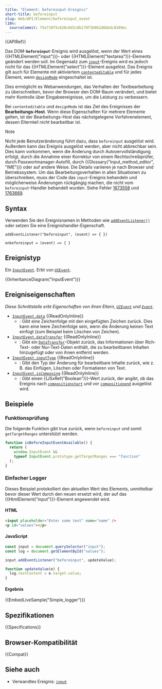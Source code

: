 ```yaml
---
title: "Element: beforeinput-Ereignis"
short-title: beforeinput
slug: Web/API/Element/beforeinput_event
l10n:
  sourceCommit: f5e710f5c620c8d3c8b179f3b062d6bbdc8389ec
---
```


{{APIRef}}

Das DOM-**`beforeinput`**-Ereignis wird ausgelöst, wenn der Wert eines {{HTMLElement("input")}}- oder {{HTMLElement("textarea")}}-Elements geändert werden soll. Im Gegensatz zum [`input`](/de/docs/Web/API/Element/input_event)-Ereignis wird es jedoch nicht für das {{HTMLElement("select")}}-Element ausgelöst. Das Ereignis gilt auch für Elemente mit aktiviertem [`contenteditable`](/de/docs/Web/API/HTMLElement/contentEditable) und für jedes Element, wenn [`designMode`](/de/docs/Web/API/Document/designMode) eingeschaltet ist.

Dies ermöglicht es Webanwendungen, das Verhalten der Textbearbeitung zu überschreiben, bevor der Browser den DOM-Baum verändert, und bietet mehr Kontrolle über Eingabeereignisse, um die Leistung zu verbessern.

Bei `contenteditable` und `designMode` ist das Ziel des Ereignisses der **Bearbeitungs-Host**. Wenn diese Eigenschaften für mehrere Elemente gelten, ist der Bearbeitungs-Host das nächstgelegene Vorfahrenelement, dessen Elternteil nicht bearbeitbar ist.

> [!NOTE]
> Nicht jede Benutzeränderung führt dazu, dass `beforeinput` ausgelöst wird. Außerdem kann das Ereignis ausgelöst werden, aber nicht abbrechbar sein. Dies kann vorkommen, wenn die Änderung durch Autovervollständigung erfolgt, durch die Annahme einer Korrektur von einem Rechtschreibprüfer, durch Passwortmanager-Autofill, durch {{Glossary("Input_method_editor", "IME")}} oder auf andere Weise. Die Details variieren je nach Browser und Betriebssystem. Um das Bearbeitungsverhalten in allen Situationen zu überschreiben, muss der Code das `input`-Ereignis behandeln und möglicherweise Änderungen rückgängig machen, die nicht vom `beforeinput`-Handler behandelt wurden. Siehe Fehler [1673558](https://bugzil.la/1673558) und [1763669](https://bugzil.la/1763669).

## Syntax

Verwenden Sie den Ereignisnamen in Methoden wie [`addEventListener()`](/de/docs/Web/API/EventTarget/addEventListener) oder setzen Sie eine Ereignishandler-Eigenschaft.

```js-nolint
addEventListener("beforeinput", (event) => { })

onbeforeinput = (event) => { }
```

## Ereignistyp

Ein [`InputEvent`](/de/docs/Web/API/InputEvent). Erbt von [`UIEvent`](/de/docs/Web/API/UIEvent).

{{InheritanceDiagram("InputEvent")}}

## Ereigniseigenschaften

_Diese Schnittstelle erbt Eigenschaften von ihren Eltern, [`UIEvent`](/de/docs/Web/API/UIEvent) und [`Event`](/de/docs/Web/API/Event)._

- [`InputEvent.data`](/de/docs/Web/API/InputEvent/data) {{ReadOnlyInline}}
  - : Gibt eine Zeichenfolge mit den eingefügten Zeichen zurück. Dies kann eine leere Zeichenfolge sein, wenn die Änderung keinen Text einfügt (zum Beispiel beim Löschen von Zeichen).
- [`InputEvent.dataTransfer`](/de/docs/Web/API/InputEvent/dataTransfer) {{ReadOnlyInline}}
  - : Gibt ein [`DataTransfer`](/de/docs/Web/API/DataTransfer)-Objekt zurück, das Informationen über Rich-Text- oder Nur-Text-Daten enthält, die zu bearbeitbaren Inhalten hinzugefügt oder von ihnen entfernt werden.
- [`InputEvent.inputType`](/de/docs/Web/API/InputEvent/inputType) {{ReadOnlyInline}}
  - : Gibt den Typ der Änderung für bearbeitbare Inhalte zurück, wie z. B. das Einfügen, Löschen oder Formatieren von Text.
- [`InputEvent.isComposing`](/de/docs/Web/API/InputEvent/isComposing) {{ReadOnlyInline}}
  - : Gibt einen {{JSxRef("Boolean")}}-Wert zurück, der angibt, ob das Ereignis nach [`compositionstart`](/de/docs/Web/API/Element/compositionstart_event) und vor [`compositionend`](/de/docs/Web/API/Element/compositionend_event) ausgelöst wird.

## Beispiele

### Funktionsprüfung

Die folgende Funktion gibt true zurück, wenn `beforeinput` und somit `getTargetRanges` unterstützt werden.

```js
function isBeforeInputEventAvailable() {
  return (
    window.InputEvent &&
    typeof InputEvent.prototype.getTargetRanges === "function"
  );
}
```

### Einfacher Logger

Dieses Beispiel protokolliert den aktuellen Wert des Elements, unmittelbar bevor dieser Wert durch den neuen ersetzt wird, der auf das {{HtmlElement("input")}}-Element angewendet wird.

#### HTML

```html
<input placeholder="Enter some text" name="name" />
<p id="values"></p>
```

#### JavaScript

```js
const input = document.querySelector("input");
const log = document.getElementById("values");

input.addEventListener("beforeinput", updateValue);

function updateValue(e) {
  log.textContent = e.target.value;
}
```

#### Ergebnis

{{EmbedLiveSample("Simple_logger")}}

## Spezifikationen

{{Specifications}}

## Browser-Kompatibilität

{{Compat}}

## Siehe auch

- Verwandtes Ereignis: [`input`](/de/docs/Web/API/Element/input_event)

